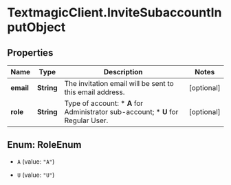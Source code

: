 # TextmagicClient.InviteSubaccountInputObject

## Properties
Name | Type | Description | Notes
------------ | ------------- | ------------- | -------------
**email** | **String** | The invitation email will be sent to this email address. | [optional] 
**role** | **String** | Type of account: *   **A** for Administrator sub-account; *   **U** for Regular User.  | [optional] 


<a name="RoleEnum"></a>
## Enum: RoleEnum


* `A` (value: `"A"`)

* `U` (value: `"U"`)





